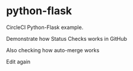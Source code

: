 # python-flask
CircleCI Python-Flask example.

Demonstrate how Status Checks works in GitHub

Also checking how auto-merge works

Edit again



